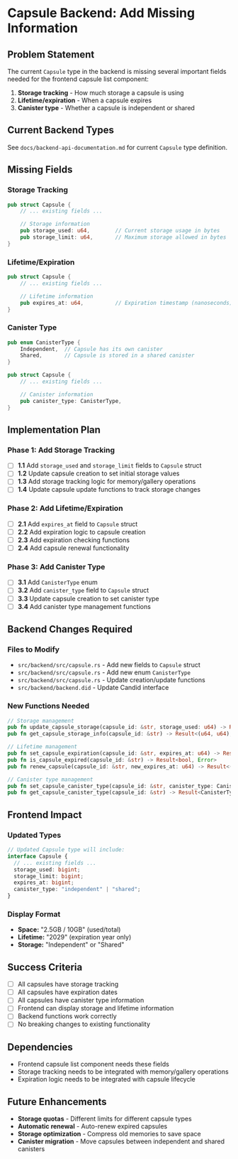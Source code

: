 # Capsule Backend: Add Missing Information

## Problem Statement

The current `Capsule` type in the backend is missing several important fields needed for the frontend capsule list component:

1. **Storage tracking** - How much storage a capsule is using
2. **Lifetime/expiration** - When a capsule expires
3. **Canister type** - Whether a capsule is independent or shared

## Current Backend Types

See `docs/backend-api-documentation.md` for current `Capsule` type definition.

## Missing Fields

### Storage Tracking

```rust
pub struct Capsule {
    // ... existing fields ...

    // Storage information
    pub storage_used: u64,        // Current storage usage in bytes
    pub storage_limit: u64,       // Maximum storage allowed in bytes
}
```

### Lifetime/Expiration

```rust
pub struct Capsule {
    // ... existing fields ...

    // Lifetime information
    pub expires_at: u64,          // Expiration timestamp (nanoseconds)
}
```

### Canister Type

```rust
pub enum CanisterType {
    Independent,  // Capsule has its own canister
    Shared,       // Capsule is stored in a shared canister
}

pub struct Capsule {
    // ... existing fields ...

    // Canister information
    pub canister_type: CanisterType,
}
```

## Implementation Plan

### Phase 1: Add Storage Tracking

- [ ] **1.1** Add `storage_used` and `storage_limit` fields to `Capsule` struct
- [ ] **1.2** Update capsule creation to set initial storage values
- [ ] **1.3** Add storage tracking logic for memory/gallery operations
- [ ] **1.4** Update capsule update functions to track storage changes

### Phase 2: Add Lifetime/Expiration

- [ ] **2.1** Add `expires_at` field to `Capsule` struct
- [ ] **2.2** Add expiration logic to capsule creation
- [ ] **2.3** Add expiration checking functions
- [ ] **2.4** Add capsule renewal functionality

### Phase 3: Add Canister Type

- [ ] **3.1** Add `CanisterType` enum
- [ ] **3.2** Add `canister_type` field to `Capsule` struct
- [ ] **3.3** Update capsule creation to set canister type
- [ ] **3.4** Add canister type management functions

## Backend Changes Required

### Files to Modify

- `src/backend/src/capsule.rs` - Add new fields to `Capsule` struct
- `src/backend/src/capsule.rs` - Add new enum `CanisterType`
- `src/backend/src/capsule.rs` - Update creation/update functions
- `src/backend/backend.did` - Update Candid interface

### New Functions Needed

```rust
// Storage management
pub fn update_capsule_storage(capsule_id: &str, storage_used: u64) -> Result<(), Error>
pub fn get_capsule_storage_info(capsule_id: &str) -> Result<(u64, u64), Error>

// Lifetime management
pub fn set_capsule_expiration(capsule_id: &str, expires_at: u64) -> Result<(), Error>
pub fn is_capsule_expired(capsule_id: &str) -> Result<bool, Error>
pub fn renew_capsule(capsule_id: &str, new_expires_at: u64) -> Result<(), Error>

// Canister type management
pub fn set_capsule_canister_type(capsule_id: &str, canister_type: CanisterType) -> Result<(), Error>
pub fn get_capsule_canister_type(capsule_id: &str) -> Result<CanisterType, Error>
```

## Frontend Impact

### Updated Types

```typescript
// Updated Capsule type will include:
interface Capsule {
  // ... existing fields ...
  storage_used: bigint;
  storage_limit: bigint;
  expires_at: bigint;
  canister_type: "independent" | "shared";
}
```

### Display Format

- **Space:** "2.5GB / 10GB" (used/total)
- **Lifetime:** "2029" (expiration year only)
- **Storage:** "Independent" or "Shared"

## Success Criteria

- [ ] All capsules have storage tracking
- [ ] All capsules have expiration dates
- [ ] All capsules have canister type information
- [ ] Frontend can display storage and lifetime information
- [ ] Backend functions work correctly
- [ ] No breaking changes to existing functionality

## Dependencies

- Frontend capsule list component needs these fields
- Storage tracking needs to be integrated with memory/gallery operations
- Expiration logic needs to be integrated with capsule lifecycle

## Future Enhancements

- **Storage quotas** - Different limits for different capsule types
- **Automatic renewal** - Auto-renew expired capsules
- **Storage optimization** - Compress old memories to save space
- **Canister migration** - Move capsules between independent and shared canisters

